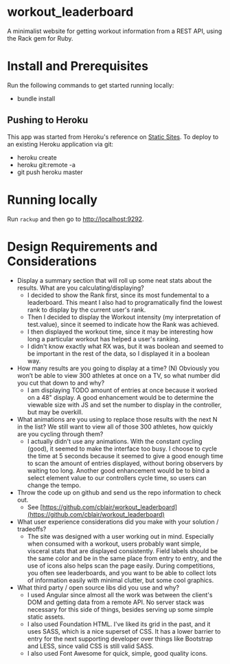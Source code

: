 # workout_leaderboard
A minimalist website for getting workout information from a REST API, using the
Rack gem for Ruby.

# Install and Prerequisites
Run the following commands to get started running locally:

* bundle install

## Pushing to Heroku
This app was started from Heroku's reference on
[Static Sites](https://devcenter.heroku.com/articles/static-sites-ruby).
To deploy to an existing Heroku application via git:

* heroku create
* heroku git:remote -a <app name>
* git push heroku master

# Running locally
Run `rackup` and then go to [http://localhost:9292](http://localhost:9292).

# Design Requirements and Considerations

* Display a summary section that will roll up some neat stats about the results.
What are you calculating/displaying?
    * I decided to show the Rank first, since its most fundemental to a
    leaderboard. This meant I also had to programatically find the lowest rank
    to display by the current user's rank.
    * Then I decided to display the Workout intensity (my interpretation of
    test.value), since it seemed to indicate how the Rank was achieved.
    * I then displayed the workout time, since it may be interesting how long
    a particular workout has helped a user's ranking.
    * I didn't know exactly what RX was, but it was boolean and seemed to
    be important in the rest of the data, so I displayed it in a boolean way.
* How many results are you going to display at a time? (N) Obviously you won’t be able to view 300 athletes at once on a TV, so what number
did you cut that down to and why?
    * I am displaying TODO amount of entries at once because it worked on a
    48" display. A good enhancement would be to determine the viewable size
    with JS and set the number to display in the controller, but may be
    overkill.
* What animations are you using to replace those results with the next N in the
list? We still want to view all of those 300 athletes, how quickly
are you cycling through them?
    * I actually didn't use any animations. With the constant cycling (good),
    it seemed to make the interface too busy. I choose to cycle the time at 
    5 seconds because it seemed to give a good enough time to scan the amount
    of entries displayed, without boring observers by waiting too long.
    Another good enhancement would be to bind a select element value to
    our controllers cycle time, so users can change the tempo.
* Throw the code up on github and send us the repo information to check out.
    * See [https://github.com/cblair/workout_leaderboard](https://github.com/cblair/workout_leaderboard)
* What user experience considerations did you make with your solution / tradeoffs?
    * The site was designed with a user working out in mind. Especially when
    consumed with a workout, users probably want simple, visceral stats that
    are displayed consistently. Field labels should be the same color and be
    in the same place from entry to entry, and the use of icons also helps
    scan the page easily. During competitions, you often see leaderboards,
    and you want to be able to collect lots of information easily with
    minimal clutter, but some cool graphics.
* What third party / open source libs did you use and why?
    * I used Angular since almost all the work was between the client's DOM
    and getting data from a remote API. No server stack was necessary for this
    side of things, besides serving up some simple static assets.
    * I also used Foundation HTML. I've liked its grid in the past, and it uses
    SASS, which is a nice superset of CSS. It has a lower barrier to entry for
    the next supporting developer over things like Bootstrap and LESS, since 
    valid CSS is still valid SASS.
    * I also used Font Awesome for quick, simple, good quality icons.